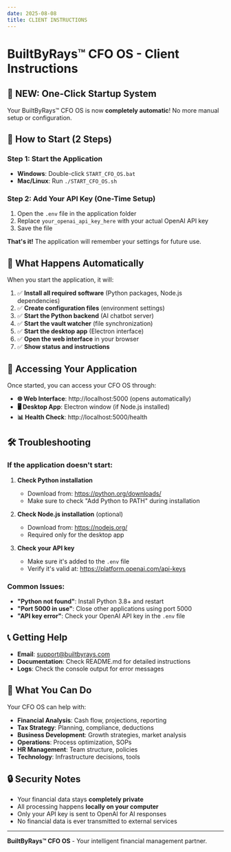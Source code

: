 ```yaml
---
date: 2025-08-08
title: CLIENT INSTRUCTIONS
---
```

# BuiltByRays™ CFO OS - Client Instructions

## 🎉 **NEW: One-Click Startup System**

Your BuiltByRays™ CFO OS is now **completely automatic**! No more manual setup or configuration.

## 🚀 **How to Start (2 Steps)**

### **Step 1: Start the Application**
- **Windows**: Double-click `START_CFO_OS.bat`
- **Mac/Linux**: Run `./START_CFO_OS.sh`

### **Step 2: Add Your API Key (One-Time Setup)**
1. Open the `.env` file in the application folder
2. Replace `your_openai_api_key_here` with your actual OpenAI API key
3. Save the file

**That's it!** The application will remember your settings for future use.

## 🔄 **What Happens Automatically**

When you start the application, it will:

1. ✅ **Install all required software** (Python packages, Node.js dependencies)
2. ✅ **Create configuration files** (environment settings)
3. ✅ **Start the Python backend** (AI chatbot server)
4. ✅ **Start the vault watcher** (file synchronization)
5. ✅ **Start the desktop app** (Electron interface)
6. ✅ **Open the web interface** in your browser
7. ✅ **Show status and instructions**

## 📱 **Accessing Your Application**

Once started, you can access your CFO OS through:

- **🌐 Web Interface**: http://localhost:5000 (opens automatically)
- **🖥️ Desktop App**: Electron window (if Node.js installed)
- **📊 Health Check**: http://localhost:5000/health

## 🛠️ **Troubleshooting**

### **If the application doesn't start:**

1. **Check Python installation**
   - Download from: https://python.org/downloads/
   - Make sure to check "Add Python to PATH" during installation

2. **Check Node.js installation** (optional)
   - Download from: https://nodejs.org/
   - Required only for the desktop app

3. **Check your API key**
   - Make sure it's added to the `.env` file
   - Verify it's valid at: https://platform.openai.com/api-keys

### **Common Issues:**

- **"Python not found"**: Install Python 3.8+ and restart
- **"Port 5000 in use"**: Close other applications using port 5000
- **"API key error"**: Check your OpenAI API key in the `.env` file

## 📞 **Getting Help**

- **Email**: support@builtbyrays.com
- **Documentation**: Check README.md for detailed instructions
- **Logs**: Check the console output for error messages

## 🎯 **What You Can Do**

Your CFO OS can help with:

- **Financial Analysis**: Cash flow, projections, reporting
- **Tax Strategy**: Planning, compliance, deductions
- **Business Development**: Growth strategies, market analysis
- **Operations**: Process optimization, SOPs
- **HR Management**: Team structure, policies
- **Technology**: Infrastructure decisions, tools

## 🔒 **Security Notes**

- Your financial data stays **completely private**
- All processing happens **locally on your computer**
- Only your API key is sent to OpenAI for AI responses
- No financial data is ever transmitted to external services

---

**BuiltByRays™ CFO OS** - Your intelligent financial management partner. 